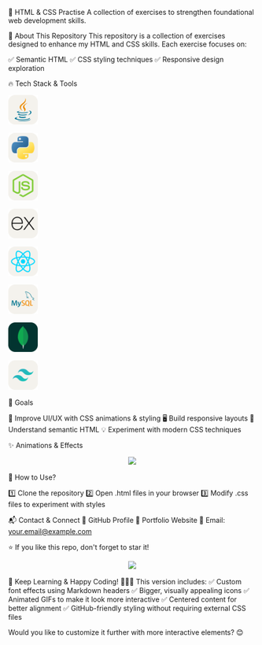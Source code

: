 🚀 HTML & CSS Practise
A collection of exercises to strengthen foundational web development skills.

🌟 About This Repository
This repository is a collection of exercises designed to enhance my HTML and CSS skills. Each exercise focuses on:

✅ Semantic HTML
✅ CSS styling techniques
✅ Responsive design exploration

🔥 Tech Stack & Tools

<p align="center">

<a href="https://www.java.com" target="_blank"> <img src="https://github.com/tandpfun/skill-icons/blob/main/icons/Java-Light.svg" alt="Java" width="60" height="60"/> </a>

<a href="https://www.python.org" target="_blank"> <img src="https://github.com/tandpfun/skill-icons/blob/main/icons/Python-Light.svg" alt="Python" width="60" height="60"/> </a>

<a href="https://nodejs.org" target="_blank"> <img src="https://github.com/tandpfun/skill-icons/blob/main/icons/NodeJS-Light.svg" alt="Node.js" width="60" height="60"/> </a>

<a href="https://expressjs.com" target="_blank"> <img src="https://github.com/tandpfun/skill-icons/blob/main/icons/ExpressJS-Light.svg" alt="Express.js" width="60" height="60"/> </a>

<a href="https://react.dev" target="_blank"> <img src="https://github.com/tandpfun/skill-icons/blob/main/icons/React-Light.svg" alt="React" width="60" height="60"/> </a>

<a href="https://www.mysql.com" target="_blank"> <img src="https://github.com/tandpfun/skill-icons/blob/main/icons/MySQL-Light.svg" alt="MySQL" width="60" height="60"/> </a>

<a href="https://www.mongodb.com" target="_blank"> <img src="https://github.com/tandpfun/skill-icons/blob/main/icons/MongoDB.svg" alt="MongoDB" width="60" height="60"/> </a>

<a href="https://tailwindcss.com" target="_blank"> <img src="https://github.com/tandpfun/skill-icons/blob/main/icons/TailwindCSS-Light.svg" alt="Tailwind CSS" width="60" height="60"/> </a>

  </p>
  
🎯 Goals

🎨 Improve UI/UX with CSS animations & styling
🖥️ Build responsive layouts
📝 Understand semantic HTML
💡 Experiment with modern CSS techniques

✨ Animations & Effects

<p align="center"> <img src="https://user-images.githubusercontent.com/5550850/96376818-67f83a00-118e-11eb-8481-14d5c083b2ed.gif" width="250"> </p>

📌 How to Use?

1️⃣ Clone the repository
2️⃣ Open .html files in your browser
3️⃣ Modify .css files to experiment with styles

📬 Contact & Connect
👤 GitHub Profile
💼 Portfolio Website
📧 Email: your.email@example.com

⭐ If you like this repo, don't forget to star it!

<p align="center"> <img src="https://media.giphy.com/media/xT8qBuhwqvDTCQzntm/giphy.gif" width="200"> </p>
🚀 Keep Learning & Happy Coding! 👨‍💻✨
This version includes:
✅ Custom font effects using Markdown headers
✅ Bigger, visually appealing icons
✅ Animated GIFs to make it look more interactive
✅ Centered content for better alignment
✅ GitHub-friendly styling without requiring external CSS files

Would you like to customize it further with more interactive elements? 😊
